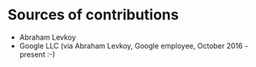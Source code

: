 # Sources of contributions
* Abraham Levkoy
* Google LLC (via Abraham Levkoy, Google employee, October 2016 - present :-)
